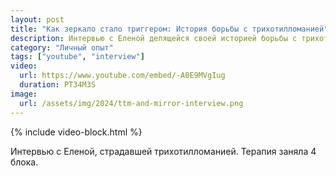 ```yaml
---
layout: post
title: "Как зеркало стало триггером: История борьбы с трихотилломанией"
description: Интервью с Еленой делящейся своей историей борьбы с трихотилломанией
category: "Личный опыт"
tags: ["youtube", "interview"]
video:
  url: https://www.youtube.com/embed/-A0E9MVgIug
  duration: PT34M3S
image:
  url: /assets/img/2024/ttm-and-mirror-interview.png
---
```


{% include video-block.html %}

Интервью с Еленой, страдавшей трихотилломанией. Терапия заняла 4 блока.

